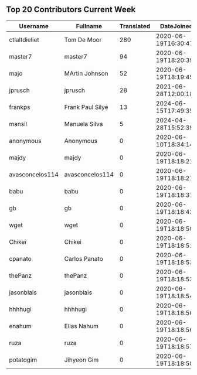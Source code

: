 ## Top 20 Contributors Current Week ##
|Username|Fullname|Translated|DateJoined|Language|
|--------|--------|----------|----------|-------|
|ctlaltdieliet|Tom De Moor|280|2020-06-19T16:30:47Z|sv|
|master7|master7|94|2020-06-19T18:20:39.|pl|
|majo|MArtin Johnson|52|2020-06-19T18:19:45Z|sv|
|jprusch|jprusch|28|2021-06-28T12:00:18.|de|
|frankps|Frank Paul Silye|13|2024-06-15T17:49:35.|nb_NO|
|mansil|Manuela Silva|5|2024-04-28T15:52:39.|pt|
|anonymous|Anonymous|0|2020-06-10T18:34:14.||
|majdy|majdy|0|2020-06-19T18:18:21.||
|avasconcelos114|avasconcelos114|0|2020-06-19T18:18:27Z||
|babu|babu|0|2020-06-19T18:18:37.||
|gb|gb|0|2020-06-19T18:18:43.||
|wget|wget|0|2020-06-19T18:18:50Z|ro|
|Chikei|Chikei|0|2020-06-19T18:18:51Z|zh_Hant|
|cpanato|Carlos Panato|0|2020-06-19T18:18:53Z||
|thePanz|thePanz|0|2020-06-19T18:18:53Z||
|jasonblais|jasonblais|0|2020-06-19T18:18:54Z||
|hhhhugi|hhhhugi|0|2020-06-19T18:18:56.||
|enahum|Elias  Nahum|0|2020-06-19T18:18:56Z|es|
|ruza|ruza|0|2020-06-19T18:18:57.||
|potatogim|Jihyeon Gim|0|2020-06-19T18:18:58.|ko|
